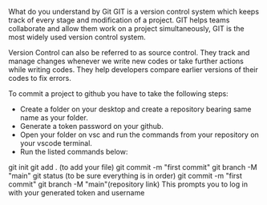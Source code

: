 What do you understand by Git
GIT is a version control system which keeps track of every stage and modification of a project.
GIT helps teams collaborate and allow them work on a project simultaneously,
GIT is the most widely used version control system.

Version Control can also be referred to as source control.
They track and manage changes whenever we write new codes or take further actions while writing codes.
They help developers compare earlier versions of their codes to fix errors.

To commit a project to github you have to take the following steps:

- Create a folder on your desktop and create a repository bearing same name as your folder.
- Generate a token password on your github.
- Open your folder on vsc and run the commands from your repository on your vscode terminal.
- Run the listed commands below:

git init
git add . (to add your file)
git commit -m "first commit"
git branch -M "main"
git status (to be sure everything is in order)
git commit -m "first commit"
git branch -M "main"(repository link)
This prompts you to log in with your generated token and username



